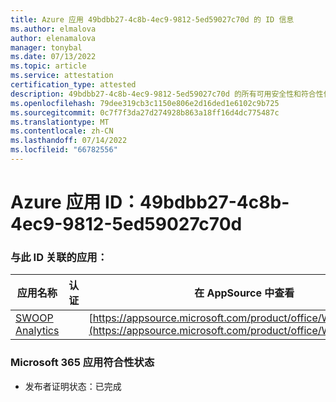 ```yaml
---
title: Azure 应用 49bdbb27-4c8b-4ec9-9812-5ed59027c70d 的 ID 信息
ms.author: elmalova
author: elenamalova
manager: tonybal
ms.date: 07/13/2022
ms.topic: article
ms.service: attestation
certification_type: attested
description: 49bdbb27-4c8b-4ec9-9812-5ed59027c70d 的所有可用安全性和符合性信息。
ms.openlocfilehash: 79dee319cb3c1150e806e2d16ded1e6102c9b725
ms.sourcegitcommit: 0c7f7f3da27d274928b863a18ff16d4dc775487c
ms.translationtype: MT
ms.contentlocale: zh-CN
ms.lasthandoff: 07/14/2022
ms.locfileid: "66782556"
---
```

# <a name="azure-app-id-49bdbb27-4c8b-4ec9-9812-5ed59027c70d"></a>Azure 应用 ID：49bdbb27-4c8b-4ec9-9812-5ed59027c70d


### <a name="apps-associated-with-this-id"></a>与此 ID 关联的应用：
| **应用名称** | **认证** | **在 AppSource 中查看** |
|--------------|---------------|-----------------------|
| [SWOOP Analytics](../forward/WA200000877.md) |  | [https://appsource.microsoft.com/product/office/WA200000877](https://appsource.microsoft.com/product/office/WA200000877) |

### <a name="microsoft-365-app-compliance-status"></a>Microsoft 365 应用符合性状态
- 发布者证明状态：已完成
